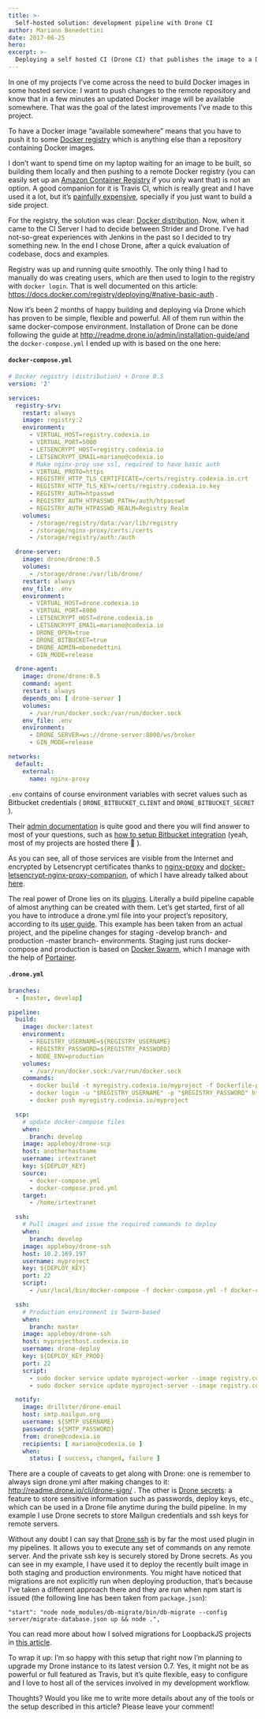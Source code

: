 ```yaml
---
title: >-
  Self-hosted solution: development pipeline with Drone CI
author: Mariano Benedettini
date: 2017-06-25
hero: 
excerpt: >-
  Deploying a self hosted CI (Drone CI) that publishes the image to a Docker registry 
---
```


In one of my projects I’ve come across the need to build Docker images in some hosted service: I want to push changes to the remote repository and know that in a few minutes an updated Docker image will be available somewhere. That was the goal of the latest improvements I’ve made to this project.

To have a Docker image “available somewhere” means that you have to push it to some [Docker registry](https://docs.docker.com/registry/) which is anything else than a repository containing Docker images.


I don’t want to spend time on my laptop waiting for an image to be built, so building them locally and then pushing to a remote Docker registry (you can easily set up an [Amazon Container Registry](https://aws.amazon.com/ecr/) if you only want that) is not an option. A good companion for it is Travis CI, which is really great and I have used it a lot, but it’s [painfully expensive](https://travis-ci.com/plans), specially if you just want to build a side project.

For the registry, the solution was clear: [Docker distribution](https://github.com/docker/distribution). Now, when it came to the CI Server I had to decide between Strider and Drone. I’ve had not-so-great experiences with Jenkins in the past so I decided to try something new. In the end I chose Drone, after a quick evaluation of codebase, docs and examples.

Registry was up and running quite smoothly. The only thing I had to manually do was creating users, which are then used to login to the registry with `docker login`. That is well documented on this article: https://docs.docker.com/registry/deploying/#native-basic-auth .

Now it’s been 2 months of happy building and deploying via Drone which has proven to be simple, flexible and powerful. All of them run within the same docker-compose environment. Installation of Drone can be done following the guide at http://readme.drone.io/admin/installation-guide/and the `docker-compose.yml` I ended up with is based on the one here:


#### **`docker-compose.yml`**
```yaml
# Docker registry (distribution) + Drone 0.5
version: '2'

services:
  registry-srv:
    restart: always
    image: registry:2
    environment:
      - VIRTUAL_HOST=registry.codexia.io
      - VIRTUAL_PORT=5000
      - LETSENCRYPT_HOST=registry.codexia.io
      - LETSENCRYPT_EMAIL=mariano@codexia.io
      # Make nginx-proy use ssl, required to have basic auth
      - VIRTUAL_PROTO=https
      - REGISTRY_HTTP_TLS_CERTIFICATE=/certs/registry.codexia.io.crt
      - REGISTRY_HTTP_TLS_KEY=/certs/registry.codexia.io.key
      - REGISTRY_AUTH=htpasswd
      - REGISTRY_AUTH_HTPASSWD_PATH=/auth/htpasswd
      - REGISTRY_AUTH_HTPASSWD_REALM=Registry Realm
    volumes:
      - /storage/registry/data:/var/lib/registry
      - /storage/nginx-proxy/certs:/certs
      - /storage/registry/auth:/auth

  drone-server:
    image: drone/drone:0.5
    volumes:
      - /storage/drone:/var/lib/drone/
    restart: always
    env_file: .env
    environment:
      - VIRTUAL_HOST=drone.codexia.io
      - VIRTUAL_PORT=8000
      - LETSENCRYPT_HOST=drone.codexia.io
      - LETSENCRYPT_EMAIL=mariano@codexia.io
      - DRONE_OPEN=true
      - DRONE_BITBUCKET=true
      - DRONE_ADMIN=mbenedettini
      - GIN_MODE=release

  drone-agent:
    image: drone/drone:0.5
    command: agent
    restart: always
    depends_on: [ drone-server ]
    volumes:
      - /var/run/docker.sock:/var/run/docker.sock
    env_file: .env
    environment:
      - DRONE_SERVER=ws://drone-server:8000/ws/broker
      - GIN_MODE=release

networks:
  default:
    external:
      name: nginx-proxy
```

`.env` contains of course environment variables with secret values such as Bitbucket credentials ( `DRONE_BITBUCKET_CLIENT` and `DRONE_BITBUCKET_SECRET` ).


Their [admin documentation](http://readme.drone.io/admin/) is quite good and there you will find answer to most of your questions, such as [how to setup Bitbucket integration](http://readme.drone.io/admin/setup-bitbucket/) (yeah, most of my projects are hosted there 🙂 ).

As you can see, all of those services are visible from the Internet and encrypted by Letsencrypt certificates thanks to [nginx-proxy](https://github.com/jwilder/nginx-proxy) and [docker-letsencrypt-nginx-proxy-companion](https://github.com/JrCs/docker-letsencrypt-nginx-proxy-companion), of which I have already talked about [here](https://marianobe.com/a-simple-approach-to-host-multiple-docker-container-in-a-production-environment).

The real power of Drone lies on its [plugins](http://plugins.drone.io/). Literally a build pipeline capable of almost anything can be created with them. Let’s get started, first of all you have to introduce a drone.yml file into your project’s repository, according to its [user guide](http://readme.drone.io/usage/getting-started/). This example has been taken from an actual project, and the pipeline changes for staging -develop branch- and production -master branch- environments. Staging just runs docker-compose and production is based on [Docker Swarm](https://docs.docker.com/engine/swarm/), which I manage with the help of [Portainer](http://portainer.io/).


#### **`.drone.yml`**
```yaml
branches:
  - [master, develop]

pipeline:
  build:
    image: docker:latest
    environment:
      - REGISTRY_USERNAME=${REGISTRY_USERNAME}
      - REGISTRY_PASSWORD=${REGISTRY_PASSWORD}
      - NODE_ENV=production
    volumes:
      - /var/run/docker.sock:/var/run/docker.sock
    commands:
      - docker build -t myregistry.codexia.io/myproject -f Dockerfile-prod .
      - docker login -u "$REGISTRY_USERNAME" -p "$REGISTRY_PASSWORD" https://myregistry.codexia.io
      - docker push myregistry.codexia.io/myproject

  scp:
    # update docker-compose files
    when:
      branch: develop
    image: appleboy/drone-scp
    host: anotherhostname
    username: irtextranet
    key: ${DEPLOY_KEY}
    source:
      - docker-compose.yml
      - docker-compose.prod.yml
    target:
      - /home/irtextranet

  ssh:
    # Pull images and issue the required commands to deploy
    when:
      branch: develop
    image: appleboy/drone-ssh
    host: 10.2.169.197
    username: myproject
    key: ${DEPLOY_KEY}
    port: 22
    script:
      - /usr/local/bin/docker-compose -f docker-compose.yml -f docker-compose.prod.yml pull && /usr/local/bin/docker-compose -f docker-compose.yml -f docker-compose.prod.yml down && /usr/local/bin/docker-compose -f docker-compose.yml -f docker-compose.prod.yml up -d --force-recreate && /usr/local/bin/docker-compose -f docker-compose.yml -f docker-compose.prod.yml exec -T server npm run migrate up

  ssh:
    # Production environment is Swarm-based
    when:
      branch: master
    image: appleboy/drone-ssh
    host: myprojecthost.codexia.io
    username: drone-deploy
    key: ${DEPLOY_KEY_PROD}
    port: 22
    script:
      - sudo docker service update myproject-worker --image registry.codexia.io/myproject:latest
      - sudo docker service update myproject-server --image registry.codexia.io/myproject:latest

  notify:
    image: drillster/drone-email
    host: smtp.mailgun.org
    username: ${SMTP_USERNAME}
    password: ${SMTP_PASSWORD}
    from: drone@codexia.io
    recipients: [ mariano@codexia.io ]
    when:
      status: [ success, changed, failure ]
```

There are a couple of caveats to get along with Drone: one is remember to always sign drone.yml after making changes to it: http://readme.drone.io/cli/drone-sign/ . The other is [Drone secrets](http://readme.drone.io/0.5/usage/secrets/): a feature to store sensitive information such as passwords, deploy keys, etc., which can be used in a Drone file anytime during the build pipeline. In my example I use Drone secrets to store Mailgun credentials and ssh keys for remote servers.

Without any doubt I can say that [Drone ssh](http://plugins.drone.io/appleboy/drone-ssh/) is by far the most used plugin in my pipelines. It allows you to execute any set of commands on any remote server. And the private ssh key is securely stored by Drone secrets. As you can see in my example, I have used it to deploy the recently built image in both staging and production environments. You might have noticed that migrations are not explicitly run when deploying production, that’s because I’ve taken a different approach there and they are run when npm start is issued (the following line has been taken from `package.json`):

```
"start": "node node_modules/db-migrate/bin/db-migrate --config server/migrate-database.json up && node .",
```

You can read more about how I solved migrations for LoopbackJS projects in [this article](https://marianobe.com/postgres-migrations-in-loopback-v2).

To wrap it up: I’m so happy with this setup that right now I’m planning to upgrade my Drone instance to its latest version 0.7. Yes, it might not be as powerful or full featured as Travis, but it’s quite flexible, easy to configure and I love to host all of the services involved in my development workflow.

Thoughts? Would you like me to write more details about any of the tools or the setup described in this article? Please leave your comment!
